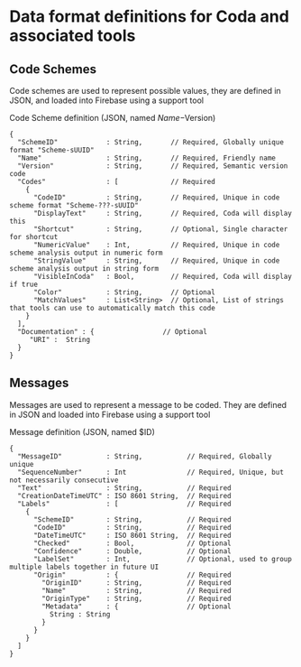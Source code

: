 
# Data format definitions for Coda and associated tools

## Code Schemes

Code schemes are used to represent possible values, they are defined in JSON, and loaded into Firebase using a support tool

Code Scheme definition (JSON, named $Name-$Version)

```
{
  "SchemeID"            : String,       // Required, Globally unique format "Scheme-sUUID"
  "Name"                : String,       // Required, Friendly name
  "Version"             : String,       // Required, Semantic version code
  "Codes"               : [             // Required
    {
      "CodeID"          : String,       // Required, Unique in code scheme format "Scheme-???-sUUID"
      "DisplayText"     : String,       // Required, Coda will display this
      "Shortcut"        : String,       // Optional, Single character for shortcut
      "NumericValue"    : Int,          // Required, Unique in code scheme analysis output in numeric form
      "StringValue"     : String,       // Required, Unique in code scheme analysis output in string form
      "VisibleInCoda"   : Bool,         // Required, Coda will display if true
      "Color"           : String,       // Optional
      "MatchValues"     : List<String>  // Optional, List of strings that tools can use to automatically match this code
    }
  ],
  "Documentation" : {                 // Optional
     "URI" :  String
  }
}
```

## Messages

Messages are used to represent a message to be coded. They are defined in JSON and loaded into Firebase using a support tool

Message definition (JSON, named $ID)
```
{
  "MessageID"           : String,           // Required, Globally unique
  "SequenceNumber"      : Int               // Required, Unique, but not necessarily consecutive
  "Text"                : String,           // Required
  "CreationDateTimeUTC" : ISO 8601 String,  // Required
  "Labels"              : [                 // Required
    {
      "SchemeID"        : String,           // Required
      "CodeID"          : String,           // Required
      "DateTimeUTC"     : ISO 8601 String,  // Required
      "Checked"         : Bool,             // Optional
      "Confidence"      : Double,           // Optional
      "LabelSet"        : Int,              // Optional, used to group multiple labels together in future UI
      "Origin"          : {                 // Required
        "OriginID"      : String,           // Required
        "Name"          : String,           // Required
        "OriginType"    : String,           // Required
        "Metadata"      : {                 // Optional
          String : String
        }
      }
    }
  ]
}
```
